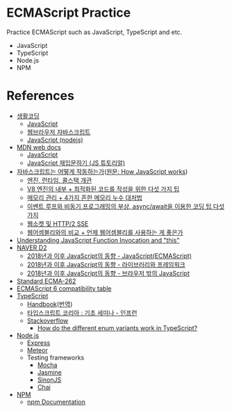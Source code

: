 # ECMAScript Practice

Practice ECMAScript such as JavaScript, TypeScript and etc.

- JavaScript
- TypeScript
- Node.js
- NPM

# References

- [생활코딩](https://opentutorials.org/)
	- [JavaScript](https://opentutorials.org/course/743)
	- [웹브라우저 자바스크립트](https://opentutorials.org/course/1375)
	- [JavaScript (nodejs)](https://opentutorials.org/course/2136)
- [MDN web docs](https://developer.mozilla.org/)
	- [JavaScript](https://developer.mozilla.org/ko/docs/Web/JavaScript)
	- [JavaScript 재입문하기 (JS ​튜토리얼)](https://developer.mozilla.org/ko/docs/A_re-introduction_to_JavaScript)
- [자바스크립트는 어떻게 작동하는가](https://engineering.huiseoul.com/%EC%9E%90%EB%B0%94%EC%8A%A4%ED%81%AC%EB%A6%BD%ED%8A%B8%EB%8A%94-%EC%96%B4%EB%96%BB%EA%B2%8C-%EC%9E%91%EB%8F%99%ED%95%98%EB%8A%94%EA%B0%80-%EC%97%94%EC%A7%84-%EB%9F%B0%ED%83%80%EC%9E%84-%EC%BD%9C%EC%8A%A4%ED%83%9D-%EA%B0%9C%EA%B4%80-ea47917c8442)([원문: How JavaScript works](https://blog.sessionstack.com/how-does-javascript-actually-work-part-1-b0bacc073cf))
	- [엔진, 런타임, 콜스택 개관](https://engineering.huiseoul.com/%EC%9E%90%EB%B0%94%EC%8A%A4%ED%81%AC%EB%A6%BD%ED%8A%B8%EB%8A%94-%EC%96%B4%EB%96%BB%EA%B2%8C-%EC%9E%91%EB%8F%99%ED%95%98%EB%8A%94%EA%B0%80-%EC%97%94%EC%A7%84-%EB%9F%B0%ED%83%80%EC%9E%84-%EC%BD%9C%EC%8A%A4%ED%83%9D-%EA%B0%9C%EA%B4%80-ea47917c8442)
	- [V8 엔진의 내부 + 최적화된 코드를 작성을 위한 다섯 가지 팁](https://engineering.huiseoul.com/%EC%9E%90%EB%B0%94%EC%8A%A4%ED%81%AC%EB%A6%BD%ED%8A%B8%EB%8A%94-%EC%96%B4%EB%96%BB%EA%B2%8C-%EC%9E%91%EB%8F%99%ED%95%98%EB%8A%94%EA%B0%80-v8-%EC%97%94%EC%A7%84%EC%9D%98-%EB%82%B4%EB%B6%80-%EC%B5%9C%EC%A0%81%ED%99%94%EB%90%9C-%EC%BD%94%EB%93%9C%EB%A5%BC-%EC%9E%91%EC%84%B1%EC%9D%84-%EC%9C%84%ED%95%9C-%EB%8B%A4%EC%84%AF-%EA%B0%80%EC%A7%80-%ED%8C%81-6c6f9832c1d9)
	- [메모리 관리 + 4가지 흔한 메모리 누수 대처법](https://engineering.huiseoul.com/%EC%9E%90%EB%B0%94%EC%8A%A4%ED%81%AC%EB%A6%BD%ED%8A%B8%EB%8A%94-%EC%96%B4%EB%96%BB%EA%B2%8C-%EC%9E%91%EB%8F%99%ED%95%98%EB%8A%94%EA%B0%80-%EB%A9%94%EB%AA%A8%EB%A6%AC-%EA%B4%80%EB%A6%AC-4%EA%B0%80%EC%A7%80-%ED%9D%94%ED%95%9C-%EB%A9%94%EB%AA%A8%EB%A6%AC-%EB%88%84%EC%88%98-%EB%8C%80%EC%B2%98%EB%B2%95-5b0d217d788d)
	- [이벤트 루프와 비동기 프로그래밍의 부상, async/await을 이용한 코딩 팁 다섯 가지](https://engineering.huiseoul.com/%EC%9E%90%EB%B0%94%EC%8A%A4%ED%81%AC%EB%A6%BD%ED%8A%B8%EB%8A%94-%EC%96%B4%EB%96%BB%EA%B2%8C-%EC%9E%91%EB%8F%99%ED%95%98%EB%8A%94%EA%B0%80-%EC%9D%B4%EB%B2%A4%ED%8A%B8-%EB%A3%A8%ED%94%84%EC%99%80-%EB%B9%84%EB%8F%99%EA%B8%B0-%ED%94%84%EB%A1%9C%EA%B7%B8%EB%9E%98%EB%B0%8D%EC%9D%98-%EB%B6%80%EC%83%81-async-await%EC%9D%84-%EC%9D%B4%EC%9A%A9%ED%95%9C-%EC%BD%94%EB%94%A9-%ED%8C%81-%EB%8B%A4%EC%84%AF-%EA%B0%80%EC%A7%80-df65ffb4e7e)
	- [웹소켓 및 HTTP/2 SSE](https://engineering.huiseoul.com/%EC%9E%90%EB%B0%94%EC%8A%A4%ED%81%AC%EB%A6%BD%ED%8A%B8%EB%8A%94-%EC%96%B4%EB%96%BB%EA%B2%8C-%EC%9E%91%EB%8F%99%ED%95%98%EB%8A%94%EA%B0%80-%EC%9B%B9%EC%86%8C%EC%BC%93-%EB%B0%8F-http-2-sse-1ccde9f9dc51)
	- [웹어셈블리와의 비교 + 언제 웹어셈블리를 사용하는 게 좋은가](https://engineering.huiseoul.com/%EC%9E%90%EB%B0%94%EC%8A%A4%ED%81%AC%EB%A6%BD%ED%8A%B8%EB%8A%94-%EC%96%B4%EB%96%BB%EA%B2%8C-%EC%9E%91%EB%8F%99%ED%95%98%EB%8A%94%EA%B0%80-%EC%9B%B9%EC%96%B4%EC%85%88%EB%B8%94%EB%A6%AC%EC%99%80%EC%9D%98-%EB%B9%84%EA%B5%90-%EC%96%B8%EC%A0%9C-%EC%9B%B9%EC%96%B4%EC%85%88%EB%B8%94%EB%A6%AC%EB%A5%BC-%EC%82%AC%EC%9A%A9%ED%95%98%EB%8A%94-%EA%B2%8C-%EC%A2%8B%EC%9D%80%EA%B0%80-cf48a576ca3)
- [Understanding JavaScript Function Invocation and "this"](https://yehudakatz.com/2011/08/11/understanding-javascript-function-invocation-and-this/)
- [NAVER D2](https://d2.naver.com/home)
	- [2018년과 이후 JavaScript의 동향 - JavaScript(ECMAScript)](https://d2.naver.com/helloworld/7495331)
	- [2018년과 이후 JavaScript의 동향 - 라이브러리와 프레임워크](https://d2.naver.com/helloworld/3259111)
	- [2018년과 이후 JavaScript의 동향 - 브라우저 밖의 JavaScript](https://d2.naver.com/helloworld/5644368)
- [Standard ECMA-262](http://www.ecma-international.org/publications/standards/Ecma-262.htm)
- [ECMAScript 6 compatibility table](http://kangax.github.io/compat-table/es6/)
- [TypeScript](https://www.typescriptlang.org)
	- [Handbook](https://www.typescriptlang.org/docs/handbook/basic-types.html)([번역](https://typescript-kr.github.io))
	- [타입스크립트 코리아 : 기초 세미나 - 인프런](https://www.inflearn.com/course/%ed%83%80%ec%9e%85%ec%8a%a4%ed%81%ac%eb%a6%bd%ed%8a%b8-%ec%bd%94%eb%a6%ac%ec%95%84-1705-%ea%b8%b0%ec%b4%88-%ec%84%b8%eb%af%b8%eb%82%98/)
	- [Stackoverflow](https://stackoverflow.com)
		- [How do the different enum variants work in TypeScript?](https://stackoverflow.com/a/28818850/10358228)
- [Node.js](https://nodejs.org)
	- [Express](https://expressjs.com/)
	- [Meteor](https://www.meteor.com/)
	- Testing frameworks
		- [Mocha](https://mochajs.org/)
		- [Jasmine](https://jasmine.github.io/)
		- [SinonJS](https://sinonjs.org/)
		- [Chai](http://www.chaijs.com/)
- [NPM](https://www.npmjs.com/)
	- [npm Documentation](https://docs.npmjs.com/)
